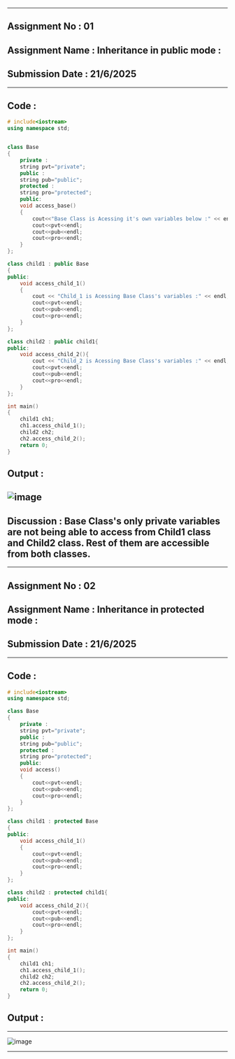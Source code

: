 ----------
## **Assignment No : 01**

## **Assignment Name : Inheritance in public mode :**

## **Submission Date : 21/6/2025**

----------

## **Code :**
```Cpp
# include<iostream>
using namespace std;


class Base
{
    private :
    string pvt="private";
    public :
    string pub="public";
    protected :
    string pro="protected";
    public:
    void access_base()
    {
        cout<<"Base Class is Acessing it's own variables below :" << endl;
        cout<<pvt<<endl;
        cout<<pub<<endl;
        cout<<pro<<endl;
    }
};

class child1 : public Base
{
public:
    void access_child_1()
    {
        cout << "Child_1 is Acessing Base Class's variables :" << endl;
        cout<<pvt<<endl;
        cout<<pub<<endl;
        cout<<pro<<endl;
    }
};

class child2 : public child1{
public:
    void access_child_2(){
        cout << "Child_2 is Acessing Base Class's variables :" << endl;
        cout<<pvt<<endl;
        cout<<pub<<endl;
        cout<<pro<<endl;
    }
};

int main()
{
    child1 ch1;
    ch1.access_child_1();
    child2 ch2;
    ch2.access_child_2();
    return 0;
}


```

## **Output :**

![image](https://github.com/user-attachments/assets/2003e0f4-a1de-48a7-8d49-6abaa139811c)
--------
## Discussion : Base Class's only private variables are not being able to access from Child1 class and Child2 class. Rest of them are accessible from both classes.
---------



## **Assignment No : 02**

## **Assignment Name : Inheritance in protected mode :**

## **Submission Date : 21/6/2025**

----------

## **Code :**
```Cpp
# include<iostream>
using namespace std;

class Base
{
    private :
    string pvt="private";
    public :
    string pub="public";
    protected :
    string pro="protected";
    public:
    void access()
    {
        cout<<pvt<<endl;
        cout<<pub<<endl;
        cout<<pro<<endl;
    }
};

class child1 : protected Base
{
public:
    void access_child_1()
    {
        cout<<pvt<<endl;
        cout<<pub<<endl;
        cout<<pro<<endl;
    }
};

class child2 : protected child1{
public:
    void access_child_2(){
        cout<<pvt<<endl;
        cout<<pub<<endl;
        cout<<pro<<endl;
    }
};

int main()
{
    child1 ch1;
    ch1.access_child_1();
    child2 ch2;
    ch2.access_child_2();
    return 0;
}


```

## **Output :**

--------
![image](https://github.com/user-attachments/assets/ebfb6f04-0b18-498a-9caa-4d282279d41c)

---------


